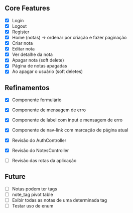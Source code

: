 ## Core Features

-   [x] Login
-   [x] Logout
-   [x] Register
-   [x] Home (notas) -> ordenar por criação e fazer paginação
-   [x] Criar nota
-   [x] Editar nota
-   [x] Ver detalhe da nota
-   [x] Apagar nota (soft delete)
-   [x] Página de notas apagadas
-   [x] Ao apagar o usuário (soft deletes)

## Refinamentos

-   [x] Componente formulário
-   [x] Componente de mensagem de erro
-   [x] Componente de label com input e mensagem de erro
-   [x] Componente de nav-link com marcação de página atual

-   [x] Revisão do AuthController
-   [x] Revisão do NotesController
-   [ ] Revisão das rotas da aplicação

## Future

-   [ ] Notas podem ter tags
-   [ ] note_tag pivot table
-   [ ] Exibir todas as notas de uma determinada tag
-   [ ] Testar uso de enum
